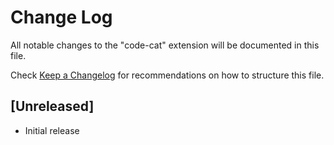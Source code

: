 # Change Log

All notable changes to the "code-cat" extension will be documented in this file.

Check [Keep a Changelog](http://keepachangelog.com/) for recommendations on how to structure this file.

## [Unreleased]

- Initial release